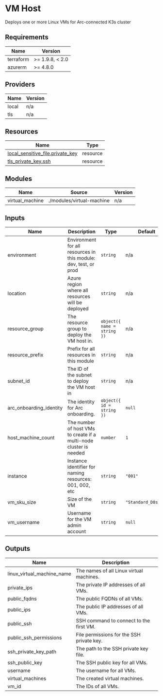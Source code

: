 <!-- BEGIN_TF_DOCS -->
<!-- markdown-table-prettify-ignore-start -->
# VM Host

Deploys one or more Linux VMs for Arc-connected K3s cluster

## Requirements

| Name | Version |
|------|---------|
| terraform | >= 1.9.8, < 2.0 |
| azurerm | >= 4.8.0 |

## Providers

| Name | Version |
|------|---------|
| local | n/a |
| tls | n/a |

## Resources

| Name | Type |
|------|------|
| [local_sensitive_file.private_key](https://registry.terraform.io/providers/hashicorp/local/latest/docs/resources/sensitive_file) | resource |
| [tls_private_key.ssh](https://registry.terraform.io/providers/hashicorp/tls/latest/docs/resources/private_key) | resource |

## Modules

| Name | Source | Version |
|------|--------|---------|
| virtual\_machine | ./modules/virtual-machine | n/a |

## Inputs

| Name | Description | Type | Default | Required |
|------|-------------|------|---------|:--------:|
| environment | Environment for all resources in this module: dev, test, or prod | `string` | n/a | yes |
| location | Azure region where all resources will be deployed | `string` | n/a | yes |
| resource\_group | The resource group to deploy the VM host in. | ```object({ name = string })``` | n/a | yes |
| resource\_prefix | Prefix for all resources in this module | `string` | n/a | yes |
| subnet\_id | The ID of the subnet to deploy the VM host in | `string` | n/a | yes |
| arc\_onboarding\_identity | The identity for Arc onboarding. | ```object({ id = string })``` | `null` | no |
| host\_machine\_count | The number of host VMs to create if a multi-node cluster is needed | `number` | `1` | no |
| instance | Instance identifier for naming resources: 001, 002, etc | `string` | `"001"` | no |
| vm\_sku\_size | Size of the VM | `string` | `"Standard_D8s_v3"` | no |
| vm\_username | Username for the VM admin account | `string` | `null` | no |

## Outputs

| Name | Description |
|------|-------------|
| linux\_virtual\_machine\_name | The names of all Linux virtual machines. |
| private\_ips | The private IP addresses of all VMs. |
| public\_fqdns | The public FQDNs of all VMs. |
| public\_ips | The public IP addresses of all VMs. |
| public\_ssh | SSH command to connect to the first VM. |
| public\_ssh\_permissions | File permissions for the SSH private key. |
| ssh\_private\_key\_path | The path to the SSH private key file. |
| ssh\_public\_key | The SSH public key for all VMs. |
| username | The username for all VMs. |
| virtual\_machines | The created virtual machines. |
| vm\_id | The IDs of all VMs. |
<!-- markdown-table-prettify-ignore-end -->
<!-- END_TF_DOCS -->
